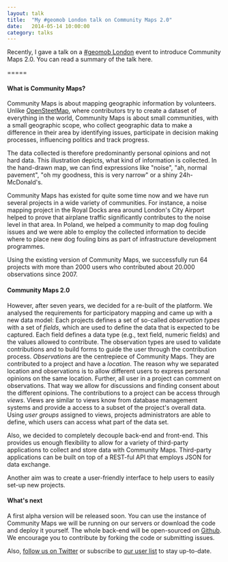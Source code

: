 ```yaml
---
layout: talk
title:  "My #geomob London talk on Community Maps 2.0"
date:   2014-05-14 10:00:00
category: talks
---
```


Recently, I gave a talk on a [#geomob London](http://geomobldn.org/) event to introduce Community Maps 2.0. You can read a summary of the talk here.

=====

<script async class="speakerdeck-embed" data-id="d3b8d2e0bd7c013141513eaa9c70471f" data-ratio="1.77777777777778" src="//speakerdeck.com/assets/embed.js"></script>

#### What is Community Maps?

Community Maps is about mapping geographic information by volunteers. Unlike [OpenSteetMap](http://osm.org/), where contributors try to create a dataset of everything in the world, Community Maps is about small communities, with a small geographic scope, who collect geographic data to make a difference in their area by identifying issues, participate in decision making processes, influencing politics and track progress. 

The data collected is therefore predominantly personal opinions and not hard data. This illustration depicts, what kind of information is collected. In the hand-drawn map, we can find expressions like "noise", "ah, normal pavement", "oh my goodness, this is very narrow" or a shiny 24h-McDonald's. 

Community Maps has existed for quite some time now and we have run several projects in a wide variety of communities. For instance, a noise mapping project in the Royal Docks area around London's City Airport helped to prove that airplane traffic significantly contributes to the noise level in that area. In Poland, we helped a community to map dog fouling issues and we were able to employ the collected information to decide where to place new dog fouling bins as part of infrastructure development programmes. 

Using the existing version of Community Maps, we successfully run 64 projects with more than 2000 users who contributed about 20.000 observations since 2007. 

#### Community Maps 2.0

However, after seven years, we decided for a re-built of the platform. We analysed the requirements for participatory mapping and came up with a new data model: Each projects defines a set of so-called _observation types_ with a set of _fields_, which are used to define the data that is expected to be captured. Each field defines a data type (e.g., text field, numeric fields) and the values allowed to contribute. The observation types are used to validate contributions and to build forms to guide the user through the contribution process. _Observations_ are the centrepiece of Community Maps. They are contributed to a project and have a _location_. The reason why we separated location and observations is to allow different users to express personal opinions on the same location. Further, all user in a project can comment on observations. That way we allow for discussions and finding consent 	about the different opinions. The contributions to a project can be access through _views_. Views are similar to views know from database management systems and provide a access to a subset of the project's overall data. Using _user groups_ assigned to views, projects administrators are able to define, which users can access what part of the data set. 

Also, we decided to completely decouple back-end and front-end. This provides us enough flexibility to allow for a variety of third-party applications to collect and store data with Community Maps. Third-party applications can be built on top of a REST-ful API that employs JSON for data exchange.

Another aim was to create a user-friendly interface to help users to easily set-up new projects. 

#### What's next

A first alpha version will be released soon. You can use the instance of Community Maps we will be running on our servers or download the code and deploy it yourself. The whole back-end will be open-sourced on [Github](https://github.com/ExCiteS/opencommunitymaps). We encourage you to contribute by forking the code or submitting issues. 

Also, [follow us on Twitter](https://twitter.com/ucl_excites) or subscribe to [our user list](https://groups.google.com/forum/#!forum/opencommunitymaps) to stay up-to-date. 